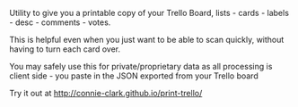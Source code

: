 Utility to give you a printable copy of your Trello Board, lists - cards - labels - desc - comments - votes. 

This is helpful even when you just want to be able to scan quickly, without having to turn each card over.

You may safely use this for private/proprietary data
as all processing is client side - you paste in the JSON exported from your Trello board

Try it out at 
     http://connie-clark.github.io/print-trello/


